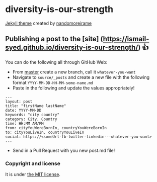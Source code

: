 # diversity-is-our-strength

[Jekyll theme](https://github.com/nandomoreirame/mug) created by [nandomoreirame](https://github.com/nandomoreirame)

## Publishing a post to the [site] (https://ismail-syed.github.io/diversity-is-our-strength/) :+1:

You can do the following all through GitHub Web:
* From [master](https://github.com/ismail-syed/diversity-is-our-strength) create a new branch, call it `whatever-you-want`
* Navigate to `source/_posts` and create a new file with the following format `YYYY-MM-DD-HH-MM-some-name.md`
* Paste in the following and update the values appropriately!
```
---
layout: post
title: "firstName lastName"
date: YYYY-MM-DD
keywords: "city country"
category: City, Country
time: HH:MM AM/PM
from: cityYouWereBornIn, countryYouWereBornIn
to: cityYouLiveIn, countryYouLiveIn
social: https://<someUrl-fb-twitter-linkedin---whatever-you-want>
---
```
* Send in a Pull Request with you new post.md file!


### Copyright and license
It is under [the MIT license](/LICENSE).
